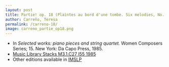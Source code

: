 ```yaml
---
layout: post
title: Partie! op. 18 (Plaìntes au bord d'une tombe. Six melodies, No. 2)
author: Carreño, Teresa
permalink: /carreno-18/
image: carreno_partie_op18.png
---
```


- In *Selected works: piano pieces and string quartet.* Women Composers Series; 15. New York: Da Capo Press, 1985.
- <a href="https://tufts-primo.hosted.exlibrisgroup.com/permalink/f/bnf7qa/01TUN_ALMA21106777390003851" target="_blank">Music Library Stacks M3.1.C27 I55 1985</a>
- Other editions available in <a href="https://imslp.org/wiki/Partie!%2C_Op.18_(Carre%C3%B1o%2C_Teresa)" target="_blank">IMSLP</a>
